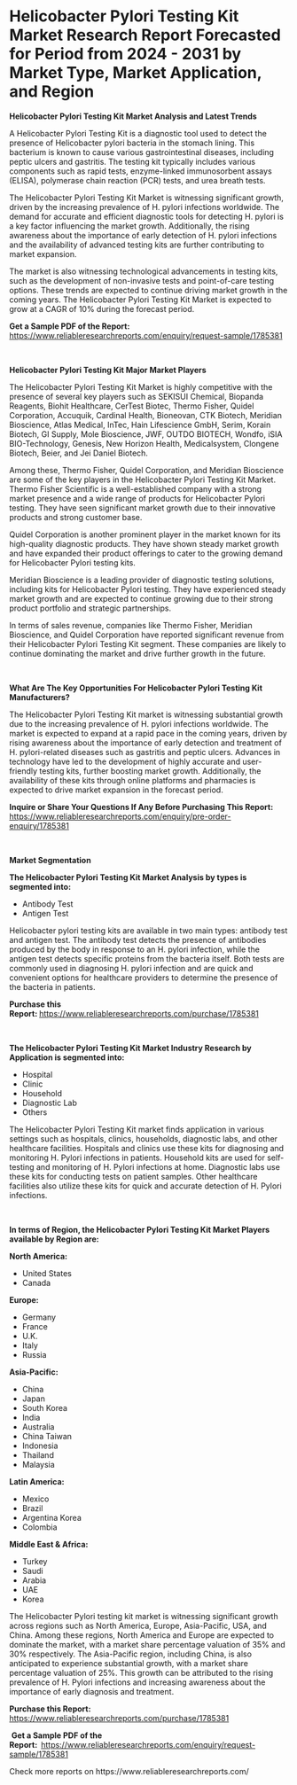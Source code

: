 <p><h1>Helicobacter Pylori Testing Kit Market Research Report Forecasted for Period from 2024 -  2031 by Market Type, Market Application, and Region</h1></p><p><strong>Helicobacter Pylori Testing Kit Market Analysis and Latest Trends</strong></p>
<p><p>A Helicobacter Pylori Testing Kit is a diagnostic tool used to detect the presence of Helicobacter pylori bacteria in the stomach lining. This bacterium is known to cause various gastrointestinal diseases, including peptic ulcers and gastritis. The testing kit typically includes various components such as rapid tests, enzyme-linked immunosorbent assays (ELISA), polymerase chain reaction (PCR) tests, and urea breath tests.</p><p>The Helicobacter Pylori Testing Kit Market is witnessing significant growth, driven by the increasing prevalence of H. pylori infections worldwide. The demand for accurate and efficient diagnostic tools for detecting H. pylori is a key factor influencing the market growth. Additionally, the rising awareness about the importance of early detection of H. pylori infections and the availability of advanced testing kits are further contributing to market expansion.</p><p>The market is also witnessing technological advancements in testing kits, such as the development of non-invasive tests and point-of-care testing options. These trends are expected to continue driving market growth in the coming years. The Helicobacter Pylori Testing Kit Market is expected to grow at a CAGR of 10% during the forecast period.</p></p>
<p><strong>Get a Sample PDF of the Report:&nbsp;</strong> <a href="https://www.reliableresearchreports.com/enquiry/request-sample/1785381">https://www.reliableresearchreports.com/enquiry/request-sample/1785381</a></p>
<p>&nbsp;</p>
<p><strong>Helicobacter Pylori Testing Kit Major Market Players</strong></p>
<p><p>The Helicobacter Pylori Testing Kit Market is highly competitive with the presence of several key players such as SEKISUI Chemical, Biopanda Reagents, Biohit Healthcare, CerTest Biotec, Thermo Fisher, Quidel Corporation, Accuquik, Cardinal Health, Bioneovan, CTK Biotech, Meridian Bioscience, Atlas Medical, InTec, Hain Lifescience GmbH, Serim, Korain Biotech, GI Supply, Mole Bioscience, JWF, OUTDO BIOTECH, Wondfo, iSIA BIO-Technology, Genesis, New Horizon Health, Medicalsystem, Clongene Biotech, Beier, and Jei Daniel Biotech.</p><p>Among these, Thermo Fisher, Quidel Corporation, and Meridian Bioscience are some of the key players in the Helicobacter Pylori Testing Kit Market. Thermo Fisher Scientific is a well-established company with a strong market presence and a wide range of products for Helicobacter Pylori testing. They have seen significant market growth due to their innovative products and strong customer base.</p><p>Quidel Corporation is another prominent player in the market known for its high-quality diagnostic products. They have shown steady market growth and have expanded their product offerings to cater to the growing demand for Helicobacter Pylori testing kits.</p><p>Meridian Bioscience is a leading provider of diagnostic testing solutions, including kits for Helicobacter Pylori testing. They have experienced steady market growth and are expected to continue growing due to their strong product portfolio and strategic partnerships.</p><p>In terms of sales revenue, companies like Thermo Fisher, Meridian Bioscience, and Quidel Corporation have reported significant revenue from their Helicobacter Pylori Testing Kit segment. These companies are likely to continue dominating the market and drive further growth in the future.</p></p>
<p>&nbsp;</p>
<p><strong>What Are The Key Opportunities For Helicobacter Pylori Testing Kit Manufacturers?</strong></p>
<p><p>The Helicobacter Pylori Testing Kit market is witnessing substantial growth due to the increasing prevalence of H. pylori infections worldwide. The market is expected to expand at a rapid pace in the coming years, driven by rising awareness about the importance of early detection and treatment of H. pylori-related diseases such as gastritis and peptic ulcers. Advances in technology have led to the development of highly accurate and user-friendly testing kits, further boosting market growth. Additionally, the availability of these kits through online platforms and pharmacies is expected to drive market expansion in the forecast period.</p></p>
<p><strong>Inquire or Share Your Questions If Any Before Purchasing This Report:</strong> <a href="https://www.reliableresearchreports.com/enquiry/pre-order-enquiry/1785381">https://www.reliableresearchreports.com/enquiry/pre-order-enquiry/1785381</a></p>
<p>&nbsp;</p>
<p><strong>Market Segmentation</strong></p>
<p><strong>The Helicobacter Pylori Testing Kit Market Analysis by types is segmented into:</strong></p>
<p><ul><li>Antibody Test</li><li>Antigen Test</li></ul></p>
<p><p>Helicobacter pylori testing kits are available in two main types: antibody test and antigen test. The antibody test detects the presence of antibodies produced by the body in response to an H. pylori infection, while the antigen test detects specific proteins from the bacteria itself. Both tests are commonly used in diagnosing H. pylori infection and are quick and convenient options for healthcare providers to determine the presence of the bacteria in patients.</p></p>
<p><strong>Purchase this Report:&nbsp;</strong><a href="https://www.reliableresearchreports.com/purchase/1785381">https://www.reliableresearchreports.com/purchase/1785381</a></p>
<p>&nbsp;</p>
<p><strong>The Helicobacter Pylori Testing Kit Market Industry Research by Application is segmented into:</strong></p>
<p><ul><li>Hospital</li><li>Clinic</li><li>Household</li><li>Diagnostic Lab</li><li>Others</li></ul></p>
<p><p>The Helicobacter Pylori Testing Kit market finds application in various settings such as hospitals, clinics, households, diagnostic labs, and other healthcare facilities. Hospitals and clinics use these kits for diagnosing and monitoring H. Pylori infections in patients. Household kits are used for self-testing and monitoring of H. Pylori infections at home. Diagnostic labs use these kits for conducting tests on patient samples. Other healthcare facilities also utilize these kits for quick and accurate detection of H. Pylori infections.</p></p>
<p>&nbsp;</p>
<p><strong>In terms of Region, the Helicobacter Pylori Testing Kit Market Players available by Region are:</strong></p>
<p>
    <p> <strong> North America: </strong>
        <ul>
            <li>United States</li>
            <li>Canada</li>
        </ul>
        </p> 
    <p> <strong> Europe: </strong>
        <ul>
            <li>Germany</li>
            <li>France</li>
            <li>U.K.</li>
            <li>Italy</li>
            <li>Russia</li>
        </ul>
        </p> 
    <p> <strong> Asia-Pacific: </strong>
        <ul>
            <li>China</li>
            <li>Japan</li>
            <li>South Korea</li>
            <li>India</li>
            <li>Australia</li>
            <li>China Taiwan</li>
            <li>Indonesia</li>
            <li>Thailand</li>
            <li>Malaysia</li>
        </ul>
        </p> 
    <p> <strong> Latin America: </strong>
        <ul>
            <li>Mexico</li>
            <li>Brazil</li>
            <li>Argentina Korea</li>
            <li>Colombia</li>
        </ul>
        </p> 
    <p> <strong> Middle East & Africa: </strong>
        <ul>
            <li>Turkey</li>
            <li>Saudi</li>
            <li>Arabia</li>
            <li>UAE</li>
            <li>Korea</li>
        </ul>
    </p>
    </p>
<p><p>The Helicobacter Pylori testing kit market is witnessing significant growth across regions such as North America, Europe, Asia-Pacific, USA, and China. Among these regions, North America and Europe are expected to dominate the market, with a market share percentage valuation of 35% and 30% respectively. The Asia-Pacific region, including China, is also anticipated to experience substantial growth, with a market share percentage valuation of 25%. This growth can be attributed to the rising prevalence of H. Pylori infections and increasing awareness about the importance of early diagnosis and treatment.</p></p>
<p><strong>Purchase this Report: </strong><a href="https://www.reliableresearchreports.com/purchase/1785381">https://www.reliableresearchreports.com/purchase/1785381</a></p>
<p>&nbsp;<strong>Get a Sample PDF of the Report:&nbsp;&nbsp;</strong><a href="https://www.reliableresearchreports.com/enquiry/request-sample/1785381">https://www.reliableresearchreports.com/enquiry/request-sample/1785381</a></p>
<p><strong></strong></p>
<p>Check more reports on https://www.reliableresearchreports.com/</p>